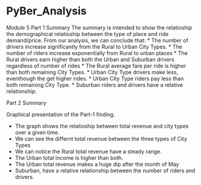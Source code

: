 # PyBer_Analysis
Module 5
Part 1 Summary
The summary is intended to show the relatioship the demographical relatioship between the type of place and ride demand/price. From our analysis, we can conclude that:
     * The number of drivers increase significantly from the Rural to Urban City Types.
     * The number of riders increase exponentially from Rural to urban places
     * The Rural drivers earn higher than both the Urban and Suburban drivers regardless of number of rides
     * The Rural average fare per ride is higher than both remaining City Types.
     * Urban City Type drivers make less, eventhough the get higher rides.
     * Urban City Type riders pay less than both remaining City Type.
     * Suburban riders and drivers have a relative relationship.
     
Part 2 Summary

Graphical presentation of the Part-1 finding.
   * The graph shows the relatioship between total revenue and city types over a given time.
   * We can see the differnt total revenue between the three types of City Types
   * We can notice the Rural total revenue have a steady range.
   * The Urban total income is higher than both.
   * The Urban total revenue makes a huge dip after the month of May
   * Suburban, have a relative relationship between the number of riders and drivers.
   
